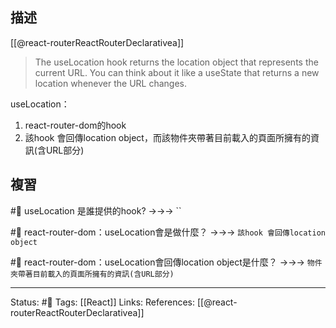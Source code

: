 ## 描述
[[@react-routerReactRouterDeclarativea]]
> The useLocation hook returns the location object that represents the current URL. You can think about it like a useState that returns a new location whenever the URL changes.

useLocation：
1. react-router-dom的hook
2. 該hook 會回傳location object，而該物件夾帶著目前載入的頁面所擁有的資訊(含URL部分)


## 複習

#🧠 useLocation 是誰提供的hook? ->->-> ``
<!--SR:!2022-12-02,10,250-->

#🧠 react-router-dom：useLocation會是做什麼？ ->->-> `該hook 會回傳location object`
<!--SR:!2022-12-01,9,250-->

#🧠 react-router-dom：useLocation會回傳location object是什麼？ ->->-> `物件夾帶著目前載入的頁面所擁有的資訊(含URL部分)`
<!--SR:!2022-12-01,9,250-->



---
Status:  #🌱 
Tags:
[[React]]
Links:
References:
[[@react-routerReactRouterDeclarativea]]